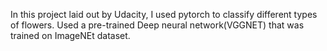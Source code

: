 In this project laid out by Udacity, I used pytorch to classify different types of flowers. Used a pre-trained Deep neural network(VGGNET) that was trained on ImageNEt dataset.
